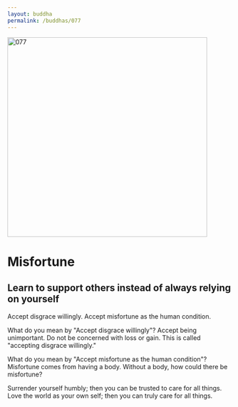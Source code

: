 ```yaml
---
layout: buddha
permalink: /buddhas/077
---
```


<div class="uk-text-center">
<img src="{{"/assets/img/buddhas/buddha-077.jpg" | relative_url}}" alt="077"  width="448" height="448"></div>

# Misfortune

## Learn to support others instead of always relying on yourself



Accept disgrace willingly.
Accept misfortune as the human condition.

What do you mean by "Accept disgrace willingly"?
Accept being unimportant.
Do not be concerned with loss or gain.
This is called "accepting disgrace willingly."

What do you mean by "Accept misfortune as the human condition"?
Misfortune comes from having a body.
Without a body, how could there be misfortune?

Surrender yourself humbly; then you can be trusted to care for all things.
Love the world as your own self; then you can truly care for all things.
